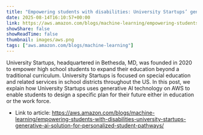 ```yaml
---
title: "Empowering students with disabilities: University Startups’ generative AI solution for personalized student pathways"
date: 2025-08-14T16:10:57+00:00
link: https://aws.amazon.com/blogs/machine-learning/empowering-students-with-disabilities-university-startups-generative-ai-solution-for-personalized-student-pathways/
showShare: false
showReadTime: false
thumbnail: images/aws.png
tags: ["aws.amazon.com/blogs/machine-learning"]
---
```

University Startups, headquartered in Bethesda, MD, was founded in 2020 to empower high school students to expand their education beyond a traditional curriculum. University Startups is focused on special education and related services in school districts throughout the US. In this post, we explain how University Startups uses generative AI technology on AWS to enable students to design a specific plan for their future either in education or the work force.

- Link to article: https://aws.amazon.com/blogs/machine-learning/empowering-students-with-disabilities-university-startups-generative-ai-solution-for-personalized-student-pathways/